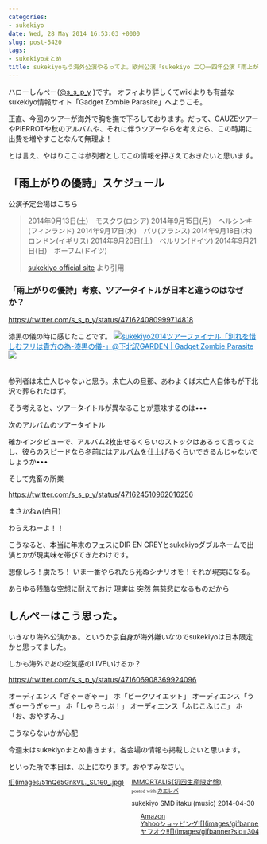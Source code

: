 ```yaml
---
categories:
- sukekiyo
date: Wed, 28 May 2014 16:53:03 +0000
slug: post-5420
tags:
- sukekiyoまとめ
title: sukekiyoもう海外公演やるってよ。欧州公演「sukekiyo 二〇一四年公演「雨上がりの優詩」」決定
---
```


ハローしんぺー(<a href="https://twitter.com/s_s_p_y" target="_blank">@s_s_p_y</a> )です。
オフィより詳しくてwikiよりも有益なsukekiyo情報サイト「Gadget Zombie Parasite」へようこそ。

正直、今回のツアーが海外で胸を撫で下ろしております。だって、GAUZEツアーやPIERROTや秋のアルバムや、それに伴うツアーやらを考えたら、この時期に出費を増やすことなんて無理よ！

とは言え、やはりここは参列者としてこの情報を押さえておきたいと思います。

<h2>「雨上がりの優詩」スケジュール</h2>

公演予定会場はこちら

<blockquote>2014年9月13日(土)　モスクワ(ロシア)
2014年9月15日(月)　ヘルシンキ(フィンランド)
2014年9月17日(水)　パリ(フランス)
2014年9月18日(木)　ロンドン(イギリス)
2014年9月20日(土)　ベルリン(ドイツ)
2014年9月21日(日)　ボーフム(ドイツ)

<a href="http://sukekiyo-official.jp/live/index.html" target="_blank">sukekiyo official site</a> より引用
</blockquote>

<h3>「雨上がりの優詩」考察、ツアータイトルが日本と違うのはなぜか？</h3>

https://twitter.com/s_s_p_y/status/471624080999714818

漆黒の儀の時に感じたことです。
<a href="https://www.warawareotoko.com/2014/05/21/post-5380/" target="_blank">![](images/)</a><a style="color:#0070C5;" href="https://www.warawareotoko.com/2014/05/21/post-5380/" target="_blank">sukekiyo2014ツアーファイナル「別れを惜しむフリは貴方の為-漆黒の儀-」@下北沢GARDEN | Gadget Zombie Parasite</a><a href="http://b.hatena.ne.jp/entry/https://www.warawareotoko.com/2014/05/21/post-5380/" target="_blank">![](images/)</a><br style="clear:both;" /><br>

参列者は未亡人じゃないと思う。未亡人の旦那、あわよくば未亡人自体もが下北沢で葬られたはず。

そう考えると、ツアータイトルが異なることが意味するのは•••

次のアルバムのツアータイトル

確かインタビューで、アルバム2枚出せるくらいのストックはあるって言ってたし、彼らのスピードなら冬前にはアルバムを仕上げるくらいできるんじゃないでしょうか•••

そして鬼畜の所業

https://twitter.com/s_s_p_y/status/471624510962016256

まさかねw(白目)

わらえねーよ！！

こうなると、本当に年末のフェスにDIR EN GREYとsukekiyoダブルネームで出演とかが現実味を帯びてきたわけです。

想像しろ！虜たち！
いま一番やられたら死ぬシナリオを！それが現実になる。

あらゆる残酷な空想に耐えておけ 現実は 突然 無慈悲になるものだから

<h2>しんぺーはこう思った。</h2>

いきなり海外公演かぁ。というか京自身が海外嫌いなのでsukekiyoは日本限定かと思ってました。

しかも海外であの空気感のLIVEいけるか？

https://twitter.com/s_s_p_y/status/471606908369924096

オーディエンス「ぎゃーぎゃー」
ホ「ビークワイエット」
オーディエンス「うぎゃーうぎゃー」
ホ「しゃらっぷ！」
オーディエンス「ふじこふじこ」
ホ「お、おやすみ、」

こうならないかが心配

今週末はsukekiyoまとめ書きます。各会場の情報も掲載したいと思います。

といった所で本日は、以上になります。おやすみなさい。

<div class="kaerebalink-box" style="text-align:left;padding-bottom:20px;font-size:small;/zoom: 1;overflow: hidden;"><div class="kaerebalink-image" style="float:left;margin:0 15px 10px 0;"><a href="http://www.amazon.co.jp/exec/obidos/ASIN/B00IMKDX3G/warawareotoko-22/ref=nosim/" rel="nofollow" target="_blank">![](images/51nQe5GnkVL._SL160_.jpg)</a></div><div class="kaerebalink-info" style="line-height:120%;/zoom: 1;overflow: hidden;"><div class="kaerebalink-name" style="margin-bottom:10px;line-height:120%"><a href="http://www.amazon.co.jp/exec/obidos/ASIN/B00IMKDX3G/warawareotoko-22/ref=nosim/" rel="nofollow" target="_blank">IMMORTALIS(初回生産限定盤)</a><div class="kaerebalink-powered-date" style="font-size:8pt;margin-top:5px;font-family:verdana;line-height:120%">posted with <a href="http://kaereba.com" rel="nofollow" target="_blank">カエレバ</a></div></div><div class="kaerebalink-detail" style="margin-bottom:5px;">sukekiyo SMD itaku (music) 2014-04-30    </div><div class="kaerebalink-link1" style="margin-top:10px;"><div class="shoplinkamazon" style="display:inline;margin-right:5px;background: url('http://img.yomereba.com/simple1.gif') 0 0 no-repeat;padding: 2px 0 2px 18px;white-space: nowrap;"><a href="http://www.amazon.co.jp/gp/search?keywords=sukekiyo&__mk_ja_JP=%83J%83%5E%83J%83i&tag=warawareotoko-22" rel="nofollow" target="_blank" title="アマゾン" >Amazon</a></div><div class="shoplinkyahoo" style="display:inline;margin-right:5px;background: url('http://img.yomereba.com/simple1.gif') 0 0 no-repeat;padding: 2px 0 2px 18px;white-space: nowrap;"><a href="http://ck.jp.ap.valuecommerce.com/servlet/referral?sid=3041033&pid=882528283&vc_url=http%3A%2F%2Fshopping.search.yahoo.co.jp%2Fsearch%3FuIv%3Don%26ei%3DUTF-8%26tab_ex%3Dcommerce%26slider%3D0%26va%3Dsukekiyo" rel="nofollow"  target="_blank" title="Yahooショッピング" >Yahooショッピング![](images/gifbanner?sid=3041033&pid=882528283)</a></div><div class="shoplinkyahooAuc" style="display:inline;margin-right:5px;background: url('http://img.yomereba.com/simple1.gif') 0 0 no-repeat;padding: 2px 0 2px 18px;white-space: nowrap;"><a href="http://ck.jp.ap.valuecommerce.com/servlet/referral?sid=3041033&pid=882660047&vc_url=http%3A%2F%2Fauctions.search.yahoo.co.jp%2Fsearch%3Fvo%3D%26ve%3D%26auccat%3D0%26aucminprice%3D%26aucmaxprice%3D%26aucmin_bidorbuy_price%3D%26aucmax_bidorbuy_price%3D%26loc_cd%3D0%26abatch%3D0%26istatus%3D0%26filtered%3D1%26ei%3DUTF-8%26tab_ex%3Dcommerce%26va%3Dsukekiyo" rel="nofollow"  target="_blank" title="ヤフオク!" >ヤフオク!![](images/gifbanner?sid=3041033&pid=882660047)</a></div></div></div><div class="booklink-footer" style="clear: left"></div></div>